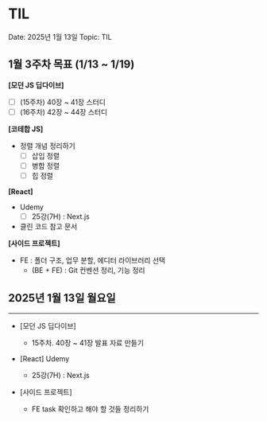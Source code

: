 # TIL

Date: 2025년 1월 13일
Topic: TIL

## 1월 3주차 목표 (1/13 ~ 1/19)

**[모던 JS 딥다이브]**

- [ ]  (15주차) 40장 ~ 41장 스터디
- [ ]  (16주차) 42장 ~ 44장 스터디

**[코테합 JS]**

- 정렬 개념 정리하기
    - [ ]  삽입 정렬
    - [ ]  병합 정렬
    - [ ]  힙 정렬

**[React]**

- Udemy
    - [ ]  25강(7H) : Next.js
- 클린 코드 참고 문서

**[사이드 프로젝트]**

- FE : 폴더 구조, 업무 분할, 에디터 라이브러리 선택
    - (BE + FE) : Git 컨벤션 정리, 기능 정리

## 2025년 1월 13일 월요일

---

- [모던 JS 딥다이브]
    - 15주차. 40장 ~ 41장 발표 자료 만들기

- [React] Udemy
    - 25강(7H) : Next.js

- [사이드 프로젝트]
    - FE task 확인하고 해야 할 것들 정리하기